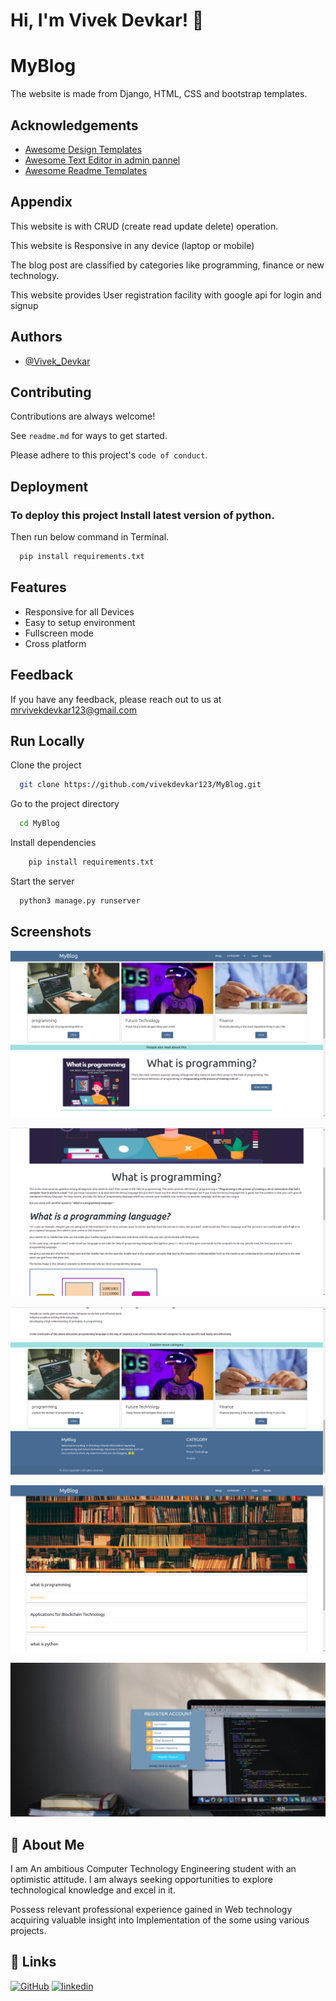 
# Hi, I'm Vivek Devkar! 👋


# MyBlog

The website is made from Django, HTML, CSS and bootstrap templates.


## Acknowledgements

 - [Awesome Design Templates](https://materializecss.com/)
 - [Awesome Text Editor in admin pannel](https://github.com/tinymce/tinymce.git)
 - [Awesome Readme Templates](https://www.readme.so)


## Appendix

This website is with CRUD (create read update delete) operation.

This website is Responsive in any device (laptop or mobile)

The blog post are classified by categories like programming, finance or new technology.

This website provides User registration facility with google api for login and signup


## Authors

- [@Vivek_Devkar](https://github.com/vivekdevkar123)


## Contributing

Contributions are always welcome!

See `readme.md` for ways to get started.

Please adhere to this project's `code of conduct`.


## Deployment

### To deploy this project Install latest version of python.

Then run below command in Terminal.

```bash
  pip install requirements.txt
```


## Features

- Responsive for all Devices
- Easy to setup environment
- Fullscreen mode
- Cross platform


## Feedback

If you have any feedback, please reach out to us at mrvivekdevkar123@gmail.com


## Run Locally

Clone the project

```bash
  git clone https://github.com/vivekdevkar123/MyBlog.git
```

Go to the project directory

```bash
  cd MyBlog
```

Install dependencies

```bash
    pip install requirements.txt
```

Start the server

```bash
  python3 manage.py runserver
```


## Screenshots

![App Screenshot](/ScreenShot/Screenshot_1.png)

![App Screenshot](/ScreenShot/Screenshot_2.png)

![App Screenshot](/ScreenShot/Screenshot_3.png)

![App Screenshot](/ScreenShot/Screenshot_4.png)

![App Screenshot](/ScreenShot/Screenshot_5.png)


## 🚀 About Me
I am An ambitious Computer Technology Engineering student with an optimistic attitude. I am always seeking opportunities to explore technological knowledge and excel in it.

Possess relevant professional experience gained in Web technology acquiring valuable insight into Implementation of the some using various projects.


## 🔗 Links
[![GitHub](https://img.shields.io/badge/github-000?style=for-the-badge&logo=ko-fi&logoColor=white)](https://github.com/vivekdevkar123)
[![linkedin](https://img.shields.io/badge/linkedin-0A66C2?style=for-the-badge&logo=linkedin&logoColor=white)](https://www.linkedin.com//in/vivekdevkar123/)

